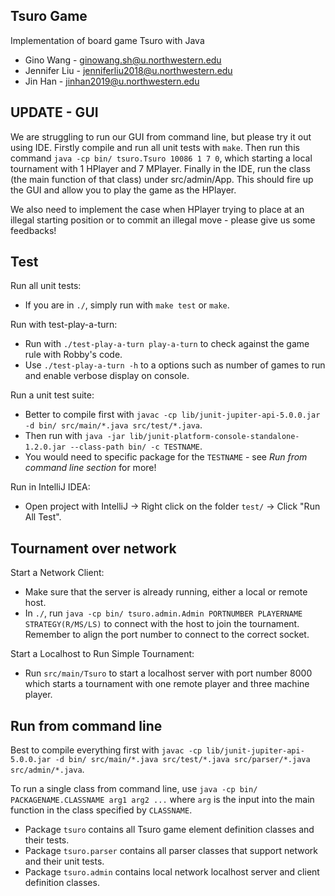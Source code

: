 ## Tsuro Game

Implementation of board game Tsuro with Java

- Gino Wang - ginowang.sh@u.northwestern.edu 
- Jennifer Liu - jenniferliu2018@u.northwestern.edu 
- Jin Han - jinhan2019@u.northwestern.edu

## UPDATE - GUI

We are struggling to run our GUI from command line, but please try it out using IDE. Firstly compile and run all unit tests with `make`. Then run this command `java -cp bin/ tsuro.Tsuro 10086 1 7 0`, which starting a local tournament with 1 HPlayer and 7 MPlayer. Finally in the IDE, run the class (the main function of that class) under src/admin/App. This should fire up the GUI and allow you to play the game as the HPlayer.

We also need to implement the case when HPlayer trying to place at an illegal starting position or to commit an illegal move - please give us some feedbacks!

## Test

Run all unit tests: 
- If you are in `./`, simply run with `make test` or `make`. 

Run with test-play-a-turn: 
- Run with `./test-play-a-turn play-a-turn` to check against the game rule with Robby's code.
- Use `./test-play-a-turn -h` to a options such as number of games to run and enable verbose display on console. 

Run a unit test suite: 
- Better to compile first with `javac -cp lib/junit-jupiter-api-5.0.0.jar -d bin/ src/main/*.java src/test/*.java`. 
- Then run with `java -jar lib/junit-platform-console-standalone-1.2.0.jar --class-path bin/ -c TESTNAME`. 
- You would need to specific package for the `TESTNAME` - see *Run from command line section* for more!

Run in IntelliJ IDEA: 
- Open project with IntelliJ -> Right click on the folder `test/` -> Click "Run All Test".

## Tournament over network

Start a Network Client: 
- Make sure that the server is already running, either a local or remote host. 
- In `./`, run `java -cp bin/ tsuro.admin.Admin PORTNUMBER PLAYERNAME STRATEGY(R/MS/LS)` to connect with the host to join the tournament. Remember to align the port number to connect to the correct socket.

Start a Localhost to Run Simple Tournament:  
- Run `src/main/Tsuro` to start a localhost server with port number 8000 which starts a tournament with one remote player and three machine player.

## Run from command line 

Best to compile everything first with `javac -cp lib/junit-jupiter-api-5.0.0.jar -d bin/ src/main/*.java src/test/*.java src/parser/*.java src/admin/*.java`.

To run a single class from command line, use `java -cp bin/ PACKAGENAME.CLASSNAME arg1 arg2 ...` where `arg` is the input into the main function in the class specified by `CLASSNAME`.
- Package `tsuro` contains all Tsuro game element definition classes and their tests.
- Package `tsuro.parser` contains all parser classes that support network and their unit tests.
- Package `tsuro.admin` contains local network localhost server and client definition classes.
